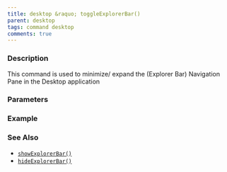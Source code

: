 ```yaml
---
title: desktop &raquo; toggleExplorerBar()
parent: desktop
tags: command desktop
comments: true
---
```


### Description

This command is used to minimize/ expand the (Explorer Bar) Navigation Pane in the Desktop application

### Parameters

### Example

### See Also

- [`showExplorerBar()`](showExplorerBar())
- [`hideExplorerBar()`](hideExplorerBar)